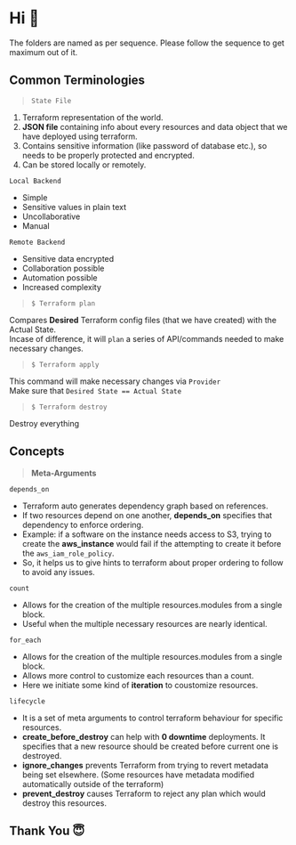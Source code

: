 # Hi 👋

The folders are named as per sequence. Please follow the sequence to get maximum out of it.

## Common Terminologies

> `State File`

1. Terraform representation of the world.
2. **JSON file** containing info about every resources and data object that we have deployed using terraform.
3. Contains sensitive information (like password of database etc.), so needs to be properly protected and encrypted.
4. Can be stored locally or remotely.

`Local Backend`
- Simple
- Sensitive values in plain text
- Uncollaborative
- Manual

`Remote Backend`
- Sensitive data encrypted
- Collaboration possible
- Automation possible
- Increased complexity 

> `$ Terraform plan`

Compares **Desired** Terraform config files (that we have created) with the Actual State.<br>
Incase of difference, it will `plan` a series of API/commands needed to make necessary changes.

> `$ Terraform apply`

This command will make necessary changes via `Provider`<br>
Make sure that `Desired State == Actual State`

> `$ Terraform destroy`

Destroy everything

## **Concepts**

> **Meta-Arguments**

`depends_on`
- Terraform auto generates dependency graph based on references.
- If two resources depend on one another, **depends_on** specifies that dependency to enforce ordering.
- Example: if a software on the instance needs access to S3, trying to create the **aws_instance** would fail if the attempting to create it before the `aws_iam_role_policy`.
- So, it helps us to give hints to terraform about proper ordering to follow to avoid any issues.

`count`
- Allows for the creation of the multiple resources.modules from a single block.
- Useful when the multiple necessary resources are nearly identical.

`for_each`
- Allows for the creation of the multiple resources.modules from a single block.
- Allows more control to customize each resources than a count.
- Here we initiate some kind of **iteration** to coustomize resources.

`lifecycle`
- It is a set of meta arguments to control terraform behaviour for specific resources.
- **create_before_destroy** can help with **0 downtime** deployments. It specifies that a new resource should be created before current one is destroyed.
- **ignore_changes** prevents Terraform from trying to revert metadata being set elsewhere. (Some resources have metadata modified automatically outside of the terraform)
- **prevent_destroy** causes Terraform to reject any plan which would destroy this resources.

## Thank You 😇